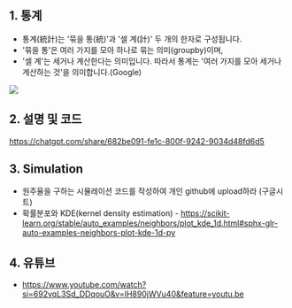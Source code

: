 ## 1. 통계
- 통계(統計)는 '묶을 통(統)'과 '셀 계(計)' 두 개의 한자로 구성됩니다.
- '묶을 통'은 여러 가지를 모아 하나로 묶는 의미(groupby)이며,
- '셀 계'는 세거나 계산한다는 의미입니다. 따라서 통계는 '여러 가지를 모아 세거나 계산하는 것'을 의미합니다.(Google)

<img src='https://images.unsplash.com/photo-1610029795220-e5afca4dc7ba?w=500&auto=format&fit=crop&q=60&ixlib=rb-4.1.0&ixid=M3wxMjA3fDB8MHxzZWFyY2h8Mnx8bGlnaHRob3VzZXxlbnwwfHwwfHx8MA%3D%3D'>

## 2. 설명 및 코드
https://chatgpt.com/share/682be091-fe1c-800f-9242-9034d48fd6d5 

## 3. Simulation
- 원주율을 구하는 시뮬레이션 코드를 작성하여 개인 github에 upload하라 (구글시트)
- 확률분포와 KDE(kernel density estimation) - https://scikit-learn.org/stable/auto_examples/neighbors/plot_kde_1d.html#sphx-glr-auto-examples-neighbors-plot-kde-1d-py

## 4. 유튜브
- https://www.youtube.com/watch?si=692vqL3Sd_DDqouO&v=IH890jWVu40&feature=youtu.be
